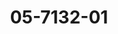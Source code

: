 ---
templateKey: product-page
title: 05-7132-01
images:
    - alt: 05-7132-01 image
      image: "/img/05-7132-01.jpg"
category: Outdoor
subcategory: Pared
serie: Eos
description: Arbotante EOS, Soquet 2XE26. Acabado blanco -01 y gris -03.
material: Aluminio
consumption: 2x60W
voltage: 127V
equipment: Foco no incluíio
ip: IP44
dataSheet: /img/05-7132-01.pdf
---